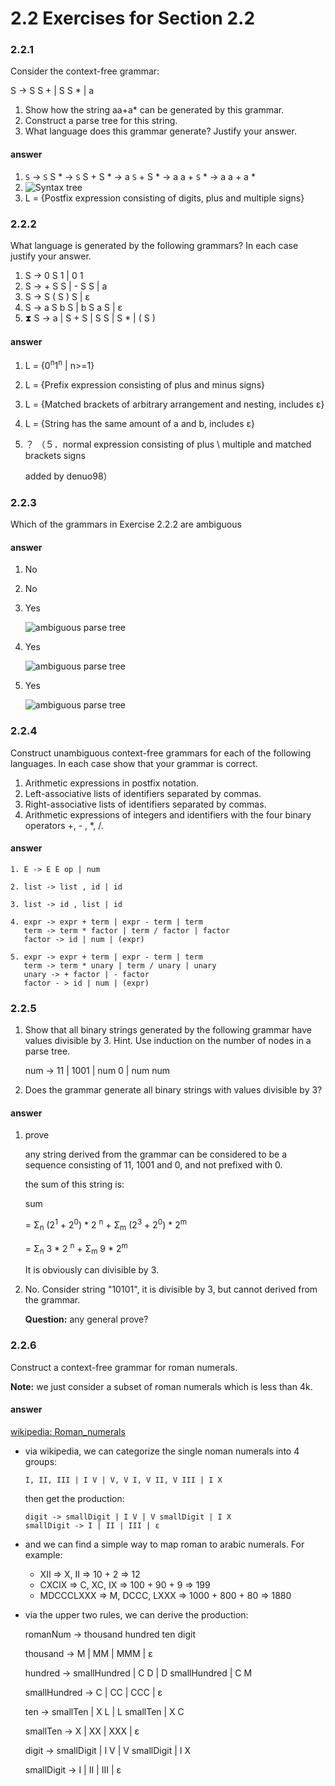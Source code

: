 # 2.2 Exercises for Section 2.2

### 2.2.1

Consider the context-free grammar:

S -> S S + | S S * | a

1. Show how the string aa+a* can be generated by this grammar.
2. Construct a parse tree for this string.
3. What language does this grammar generate? Justify your answer.

#### answer

1. `S` -> `S` S * -> `S` S + S * -> a `S` + S * -> a a + `S` * -> a a + a *
2. ![Syntax tree](https://raw.github.com/fool2fish/dragon-book-practice-answer/master/ch02/2.2/assets/2.2.1-2.png)
3. L = {Postfix expression consisting of digits, plus and multiple signs}

### 2.2.2

What language is generated by the following grammars? In each case justify your answer.

1. S -> 0 S 1 | 0 1
2. S -> + S S | - S S | a
3. S -> S ( S ) S | ε
4. S -> a S b S | b S a S | ε
5. ⧗ S -> a | S + S | S S | S * | ( S ) 

#### answer

1. L = {0<sup>n</sup>1<sup>n</sup> | n>=1}
2. L = {Prefix expression consisting of plus and minus signs}
3. L = {Matched brackets of arbitrary arrangement and nesting, includes ε}
4. L = {String has the same amount of a and b, includes ε}
5. ？
（５．normal expression consisting of plus \ multiple and matched brackets signs 

    added by denuo98）

### 2.2.3

Which of the grammars in Exercise 2.2.2 are ambiguous

#### answer

1. No
2. No
3. Yes
    
   ![ambiguous parse tree](https://raw.github.com/fool2fish/dragon-book-practice-answer/master/ch02/2.2/assets/2.2.3-3.png)
    
4. Yes

    ![ambiguous parse tree](https://raw.github.com/fool2fish/dragon-book-practice-answer/master/ch02/2.2/assets/2.2.3-4.png)
    
5. Yes

    ![ambiguous parse tree](https://raw.github.com/fool2fish/dragon-book-practice-answer/master/ch02/2.2/assets/2.2.3-5.png)
    
### 2.2.4

Construct unambiguous context-free grammars for each of
the following languages. In each case show that your grammar is correct.

1. Arithmetic expressions in postfix notation.
2. Left-associative lists of identifiers separated by commas.
3. Right-associative lists of identifiers separated by commas.
4. Arithmetic expressions of integers and identifiers with the four binary operators +, - , *, /.

#### answer

```
1. E -> E E op | num

2. list -> list , id | id

3. list -> id , list | id

4. expr -> expr + term | expr - term | term
   term -> term * factor | term / factor | factor
   factor -> id | num | (expr)

5. expr -> expr + term | expr - term | term
   term -> term * unary | term / unary | unary
   unary -> + factor | - factor
   factor - > id | num | (expr)
```
   
### 2.2.5 

1. Show that all binary strings generated by the following grammar have values divisible by 3. Hint. Use induction on the number of nodes in a parse tree.

    num -> 11 | 1001 | num 0 | num num

2.  Does the grammar generate all binary strings with values divisible by 3?

#### answer

1. prove

    any string derived from the grammar can be considered to be a sequence consisting of 11, 1001 and 0, and not prefixed with 0. 
    
    the sum of this string is:

    sum 

    = Σ<sub>n</sub> (2<sup>1</sup> + 2<sup>0</sup>) * 2 <sup>n</sup> + Σ<sub>m</sub> (2<sup>3</sup> + 2<sup>0</sup>) * 2<sup>m</sup>

    = Σ<sub>n</sub> 3 * 2 <sup>n</sup> + Σ<sub>m</sub> 9 * 2<sup>m</sup>

    It is obviously can divisible by 3.

2. No. Consider string "10101", it is divisible by 3, but cannot derived from the grammar.

    **Question:** any general prove?

### 2.2.6

Construct a context-free grammar for roman numerals.

**Note:** we just consider a subset of roman numerals which is less than 4k.

#### answer

[wikipedia: Roman_numerals](http://en.wikipedia.org/wiki/Roman_numerals)
- via wikipedia, we can categorize the single noman numerals into 4 groups:

    ```
    I, II, III | I V | V, V I, V II, V III | I X
    ```

    then get the production:
    
    ```
    digit -> smallDigit | I V | V smallDigit | I X
    smallDigit -> I | II | III | ε
    ```

- and we can find a simple way to map roman to arabic numerals. For example:

    - XII => X, II => 10 + 2 => 12
    - CXCIX => C, XC, IX => 100 + 90 + 9 => 199
    - MDCCCLXXX => M, DCCC, LXXX => 1000 + 800 + 80 => 1880

- via the upper two rules, we can derive the production:

    romanNum -> thousand hundred ten digit

    thousand -> M | MM | MMM | ε 

    hundred -> smallHundred | C D | D smallHundred | C M

    smallHundred -> C | CC | CCC  | ε

    ten -> smallTen | X L | L smallTen | X C

    smallTen -> X | XX | XXX | ε

    digit -> smallDigit | I V | V smallDigit | I X

    smallDigit -> I | II | III  | ε
    
